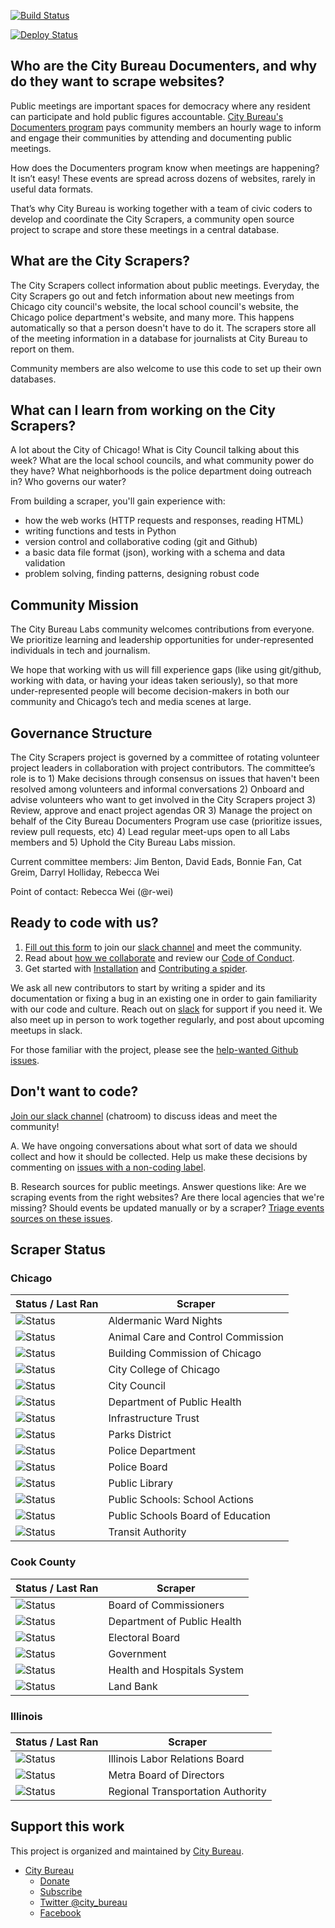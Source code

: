 [![Build Status](https://travis-ci.org/City-Bureau/city-scrapers.svg?branch=master)](https://travis-ci.org/City-Bureau/city-scrapers)

[![Deploy Status](https://codebuild.us-east-1.amazonaws.com/badges?uuid=eyJlbmNyeXB0ZWREYXRhIjoiZUwxa3FleE42andOVVZhUytOSXFQOE5QMnYwN3Jxa2FmWTBoMk5XZmJTb05OSmtIcXc4SW5ycjZua2x0Zy9SQzN2Q3ZTVW1xRWFrTGRUSVhna2Y3NWtnPSIsIml2UGFyYW1ldGVyU3BlYyI6IklRdldCcXJKMm4zTmFtZXEiLCJtYXRlcmlhbFNldFNlcmlhbCI6MX0%3D&branch=master)](https://console.aws.amazon.com/codebuild/home?region=us-east-1#/projects/DocumentersAggregator/view)

## Who are the City Bureau Documenters, and why do they want to scrape websites?

Public meetings are important spaces for democracy where any resident can participate and hold public figures accountable. [City Bureau's Documenters program](https://www.citybureau.org/documenters) pays community members an hourly wage to inform and engage their communities by attending and documenting public meetings.

How does the Documenters program know when meetings are happening? It isn’t easy! These events are spread across dozens of websites, rarely in useful data formats.

That’s why City Bureau is working together with a team of civic coders to develop and coordinate the City Scrapers, a community open source project to scrape and store these meetings in a central database.

## What are the City Scrapers?

The City Scrapers collect information about public meetings. Everyday, the City Scrapers go out and fetch information about new meetings from Chicago city council's website, the local school council's website, the Chicago police department's website, and many more. This happens automatically so that a person doesn't have to do it. The scrapers store all of the meeting information in a database for journalists at City Bureau to report on them. 

Community members are also welcome to use this code to set up their own databases.

## What can I learn from working on the City Scrapers?

A lot about the City of Chicago! What is City Council talking about this week? What are the local school councils, and what community power do they have? What neighborhoods is the police department doing outreach in? Who governs our water?

From building a scraper, you'll gain experience with:  
- how the web works (HTTP requests and responses, reading HTML)  
- writing functions and tests in Python
- version control and collaborative coding (git and Github)
- a basic data file format (json), working with a schema and data validation
- problem solving, finding patterns, designing robust code

## Community Mission

The City Bureau Labs community welcomes contributions from everyone. We prioritize learning and leadership opportunities for under-represented individuals in tech and journalism.
 
We hope that working with us will fill experience gaps (like using git/github, working with data, or having your ideas taken seriously), so that more under-represented people will become decision-makers in both our community and Chicago’s tech and media scenes at large.

## Governance Structure
The City Scrapers project is governed by a committee of rotating volunteer project leaders in collaboration with project contributors. The committee’s role is to 1) Make decisions through consensus on issues that haven't been resolved among volunteers and informal conversations 2) Onboard and advise volunteers who want to get involved in the City Scrapers project 3) Review, approve and enact project agendas OR 3) Manage the project on behalf of the City Bureau Documenters Program use case (prioritize issues, review pull requests, etc) 4) Lead regular meet-ups open to all Labs members and 5) Uphold the City Bureau Labs mission.

Current committee members: Jim Benton, David Eads, Bonnie Fan, Cat Greim, Darryl Holliday, Rebecca Wei

Point of contact: Rebecca Wei (@r-wei)

## Ready to code with us?

1. [Fill out this form](https://airtable.com/shrsdRcYVzp019U22) to join our [slack channel](https://citybureau.slack.com/#labs_city_scrapers) and meet the community.
2. Read about [how we collaborate](https://github.com/City-Bureau/city-scrapers/blob/master/CONTRIBUTING.md) and review our [Code of Conduct](https://github.com/City-Bureau/city-scrapers/blob/master/CODE_OF_CONDUCT.md).
3. Get started with [Installation](docs/02_installation.md) and [Contributing a spider](docs/03_contribute.md).

We ask all new contributors to start by writing a spider and its documentation or fixing a bug in an existing one in order to gain familiarity with our code and culture. Reach out on [slack](https://citybureau.slack.com/#labs_city_scrapers) for support if you need it. We also meet up in person to work together regularly, and post about upcoming meetups in slack.

For those familiar with the project, please see the [help-wanted Github issues](https://github.com/City-Bureau/city-scrapers/issues?q=is%3Aissue+is%3Aopen+label%3A%22help+wanted%22).

## Don't want to code?

[Join our slack channel](https://airtable.com/shrsdRcYVzp019U22) (chatroom) to discuss ideas and meet the community!

A. We have ongoing conversations about what sort of data we should collect and how it should be collected. Help us make these decisions by commenting on [issues with a non-coding label](https://github.com/City-Bureau/city-scrapers/issues?q=is%3Aissue+is%3Aopen+label%3Anon-coding).

B. Research sources for public meetings. Answer questions like: Are we scraping events from the right websites? Are there local agencies that we're missing? Should events be updated manually or by a scraper? [Triage events sources on these issues](https://github.com/City-Bureau/city-scrapers/issues?q=is%3Aissue+is%3Aopen+label%3A%22non-coding%3A+triage+events+source%22).

## Scraper Status

### Chicago

| Status / Last Ran | Scraper |
|---------|--------|
| ![Status](https://s3.amazonaws.com/city-scrapers-status/ward_night.svg) | Aldermanic Ward Nights |
| ![Status](https://s3.amazonaws.com/city-scrapers-status/chi_animal.svg) | Animal Care and Control Commission |
| ![Status](https://s3.amazonaws.com/city-scrapers-status/chi_buildings.svg) | Building Commission of Chicago |
| ![Status](https://s3.amazonaws.com/city-scrapers-status/chi_city_college.svg) | City College of Chicago |
| ![Status](https://s3.amazonaws.com/city-scrapers-status/chi_citycouncil.svg) | City Council |
| ![Status](https://s3.amazonaws.com/city-scrapers-status/chi_pubhealth.svg) | Department of Public Health |
| ![Status](https://s3.amazonaws.com/city-scrapers-status/chi_infra.svg) | Infrastructure Trust |
| ![Status](https://s3.amazonaws.com/city-scrapers-status/chi_parks.svg) | Parks District |
| ![Status](https://s3.amazonaws.com/city-scrapers-status/chi_police.svg) | Police Department |
| ![Status](https://s3.amazonaws.com/city-scrapers-status/chi_policeboard.svg) | Police Board |
| ![Status](https://s3.amazonaws.com/city-scrapers-status/chi_library.svg) | Public Library |
| ![Status](https://s3.amazonaws.com/city-scrapers-status/chi_school_actions.svg) | Public Schools: School Actions |
| ![Status](https://s3.amazonaws.com/city-scrapers-status/chi_schools.svg) | Public Schools Board of Education |
| ![Status](https://s3.amazonaws.com/city-scrapers-status/chi_transit.svg) | Transit Authority |

### Cook County

| Status / Last Ran | Scraper |
|---------|--------|
| ![Status](https://s3.amazonaws.com/city-scrapers-status/cook_board.svg) | Board of Commissioners |
| ![Status](https://s3.amazonaws.com/city-scrapers-status/cook_pubhealth.svg) | Department of Public Health |
| ![Status](https://s3.amazonaws.com/city-scrapers-status/cook_electoral.svg) | Electoral Board |
| ![Status](https://s3.amazonaws.com/city-scrapers-status/cook_county.svg) | Government |
| ![Status](https://s3.amazonaws.com/city-scrapers-status/cook_hospitals.svg) | Health and Hospitals System |
| ![Status](https://s3.amazonaws.com/city-scrapers-status/cook_landbank.svg) | Land Bank |

### Illinois

| Status / Last Ran | Scraper |
|---------|--------|
| ![Status](https://s3.amazonaws.com/city-scrapers-status/il_labor.svg) | Illinois Labor Relations Board |
| ![Status](https://s3.amazonaws.com/city-scrapers-status/metra_board.svg) | Metra Board of Directors |
| ![Status](https://s3.amazonaws.com/city-scrapers-status/regionaltransit.svg) | Regional Transportation Authority |

## Support this work

This project is organized and maintained by [City Bureau](http://www.citybureau.org/).

* [City Bureau](https://www.citybureau.org/)
  * [Donate](https://www.citybureau.org/press-club)
  * [Subscribe](https://citybureau.com/newsletter/)
  * [Twitter @city_bureau](https://twitter.com/city_bureau/)
  * [Facebook](https://www.facebook.com/CityBureau/)

